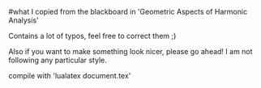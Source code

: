 #what I copied from the blackboard in 'Geometric Aspects of Harmonic Analysis'

Contains a lot of typos, feel free to correct them ;)

Also if you want to make something look nicer, please go ahead! I am not following any particular style.

compile with 'lualatex document.tex'

